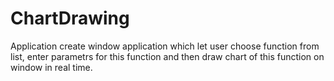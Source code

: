 # ChartDrawing
Application create window application which let user choose function from list, enter parametrs for this function and then draw chart of this function on window in real time.
